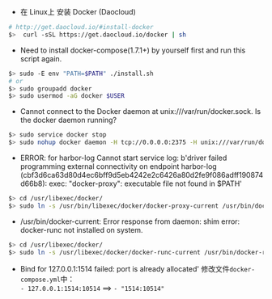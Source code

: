 - 在 Linux上 安装 Docker (Daocloud)
```bash
# http://get.daocloud.io/#install-docker
$>  curl -sSL https://get.daocloud.io/docker | sh
```

- Need to install docker-compose(1.7.1+) by yourself first and run this script again.
```bash
$> sudo -E env "PATH=$PATH" ./install.sh
# or
$> sudo groupadd docker
$> sudo usermod -aG docker $USER
```

- Cannot connect to the Docker daemon at unix:///var/run/docker.sock. Is the docker daemon running?
```bash
$> sudo service docker stop
$> sudo nohup docker daemon -H tcp://0.0.0.0:2375 -H unix:///var/run/docker.sock &
```

- ERROR: for harbor-log  Cannot start service log: b'driver failed programming external connectivity on endpoint harbor-log (cbf3d6ca63d80d4ec6bff9d5eb4242e2c6426a80d2fe9f086adff190874d66b8): exec: "docker-proxy": executable file not found in $PATH'
```bash
$> cd /usr/libexec/docker/
$> sudo ln -s /usr/bin/libexec/docker/docker-proxy-current /usr/bin/docker-proxy 
```

- /usr/bin/docker-current: Error response from daemon: shim error: docker-runc not installed on system.
```bash
$> cd /usr/libexec/docker/
$> sudo ln -s /usr/libexec/docker/docker-runc-current /usr/bin/docker-runc
```

- Bind for 127.0.0.1:1514 failed: port is already allocated'
修改文件`docker-compose.yml`中：    
`- 127.0.0.1:1514:10514` ==> `- "1514:10514"`
